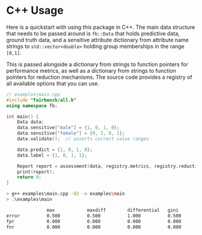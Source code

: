 # C++ Usage

Here is a quickstart with using this package in C++.
The main data structure that needs to be passed around
is `fb::Data` that holds predictive data, ground truth
data, and a sensitive attribute dictionary
from attribute name strings to `std::vector<double>` 
holding group memberships in the range `[0,1]`.

This is passed alongside a dictionary from strings to
function pointers for performance metrics, as well as
a dictionary from strings to function pointers
for reduction mechanisms. The source code provides
a registry of all available options that you can
use.

```cpp
// examples\main.cpp
#include "fairbench/all.h"
using namespace fb;

int main() {
    Data data;
    data.sensitive["male"] = {1, 0, 1, 0};
    data.sensitive["female"] = {0, 1, 0, 1};
    data.validate();  // asserts correct value ranges

    data.predict = {1, 0, 1, 0};
    data.label = {1, 0, 1, 1};

    Report report = assessment(data, registry.metrics, registry.reductions);
    print(report);
    return 0;
}
```

```bash
> g++ examples\main.cpp -O2 -o examples\main
> .\examples\main

               max            maxdiff        differential   gini
error          0.500          0.500          1.000          0.500
fpr            0.000          0.000          0.000          0.000
fnr            0.000          0.000          0.000          0.000
```